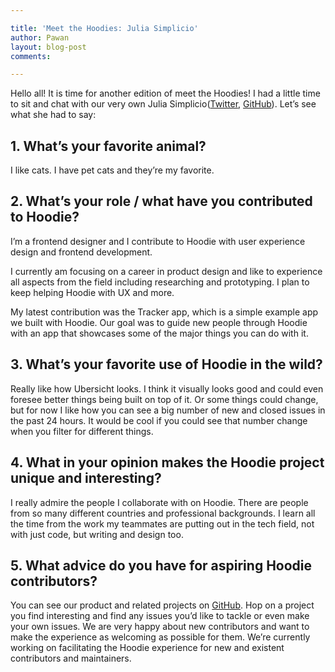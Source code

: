 ```yaml
---

title: 'Meet the Hoodies: Julia Simplicio'
author: Pawan
layout: blog-post
comments:

---
```


Hello all! It is time for another edition of meet the Hoodies! I had a little time to sit and chat with our very own Julia Simplicio([Twitter](??), [GitHub](https://github.com/jsimplicio)). Let’s see what she had to say:

## 1. What’s your favorite animal?

I like cats. I have pet cats and they’re my favorite.

## 2. What’s your role / what have you contributed to Hoodie?

I’m a frontend designer and I contribute to Hoodie with user experience design and frontend development.

I currently am focusing on a career in product design and like to experience all aspects from the field including researching and prototyping. I plan to keep helping Hoodie with UX and more.

My latest contribution was the Tracker app, which is a simple example app we built with Hoodie. Our goal was to guide new people through Hoodie with an app that showcases some of the major things you can do with it.

## 3. What’s your favorite use of Hoodie in the wild?

Really like how Ubersicht looks. I think it visually looks good and could even foresee better things being built on top of it. Or some things could change, but for now I like how you can see a big number of new and closed issues in the past 24 hours. It would be cool if you could see that number change when you filter for different things.

## 4. What in your opinion makes the Hoodie project unique and interesting?

I really admire the people I collaborate with on Hoodie. There are people from so many different countries and professional backgrounds. I learn all the time from the work my teammates are putting out in the tech field, not with just code, but writing and design too.

## 5. What advice do you have for aspiring Hoodie contributors?

You can see our product and related projects on [GitHub](https://github.com/hoodiehq). Hop on a project you find interesting and find any issues you’d like to tackle or even make your own issues. We are very happy about new contributors and want to make the experience as welcoming as possible for them. We’re currently working on facilitating the Hoodie experience for new and existent contributors and maintainers.
